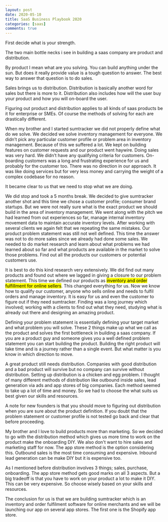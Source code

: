 ```yaml
---
layout: post
date: 2020-05-10
title: SaaS Business Playbook 2020
categories: [saas]
comments: true
---
```


First decide what is your strength.

The two main bottle necks i see in building a saas company are product and distribution.

By product I mean what are you solving. You can build anything under the sun. But does it really provide value is a tough question to answer. The best way to answer that question is to do sales.

Sales brings us to distribution. Distribution is basically another word for sales but there is more to it. Distribution also includes how will the user buy your product and how you will on-board the user.

Figuring out product and distribution applies to all kinds of saas products be it for enterprise or SMEs. Of course the methods of solving for each are drastically different.

When my brother and I started sumtracker we did not properly define what do we solve. We decided we solve inventory management for everyone. We didn’t pick any particular customer profile or problem area in inventory management. Because of this we suffered a lot. We kept on building features on customer requests and our product went haywire. Doing sales was very hard. We didn’t have any qualifying criteria for customers. On-boarding customers was a long and frustrating experience for us and probably for the customer too. There was no direction in our approach. It was like doing services but for very less money and carrying the weight of a complex codebase for no reason.

It became clear to us that we need to stop what we are doing.

We did stop and took a 5 months break. We decided to give sumtracker another shot and this time we chose a customer profile; consumer brand startups. But we were not really sure what is the exact product we should build in the area of inventory management. We went along with the pitch we had learned from out experiences so far, manage internal inventory movement data to maintain accurate inventory levels. After working with several clients we again felt that we repeating the same mistakes. Our product problem statement was still not well defined. This time the answer was not to do more sales since we already had done some sales. We needed to do market research and learn about what problems we had learned about so far and what products are available in the market to solve those problems. Find out all the products our customers or potential customers use.

It is best to do this kind research very extensively. We did find out many products and found out where we lagged in giving a closure to our problem statement. This time we defined our products as <mark>inventory and order fulfillment for online sellers</mark>. This changed everything for us. Now we know how to qualify our customer, anyone who sells online and needs to fulfil orders and manage inventory. It is easy for us and even the customer to figure out if they need sumtracker. Finding was a long journey which involved; working with a clients to find out what they need, studying what is already out there and designing an amazing product.

Defining your problem statement is essentially defining your target market and what problem you will solve. These 2 things make up what we call as the product and solves the first bottleneck in building a saas company. If you are a product guy and someone gives you a well defined problem statement you can start building the product. Building the right product will take time and is a journey rather than a single event. But what matter is you know in which direction to move.

A great product still needs distribution. Companies with good distribution and a bad product will survive but no company can survive without distribution. Setting up distribution is a chicken and egg problem. I thought of many different methods of distribution like outbound inside sales, lead generation via ads and app stores of big companies. Each method seemed to take up a lot of time and money. So we had to choose the what suits us best given our skills and resources.

A note for new founders is that you should move to figuring out distribution when you are sure about the product definition. If you doubt that the problem statement or customer profile is not tested go back and clear that before proceeding.

My brother and I love to build products more than marketing. So we decided to go with the distribution method which gives us more time to work on the product make the onboarding DIY. We also don't want to hire sales and marketing staff for now. The app store method is the option considering this. Outbound sales is the most time consuming and expensive. Inbound lead generation can be make DIY but it is expensive too.

As I mentioned before distribution involves 3 things; sales, purchase, onboarding. The app store method gets good marks on all 3 aspects. But a big tradeoff is that you have to work on your product a lot to make it DIY. This can be very expensive. So choose wisely based on your skills and resources.

The conclusion for us is that we are building sumtracker which is an inventory and order fulfilment software for online merchants and we will be launching our app on several app stores. The first one is the Shopify app store.

